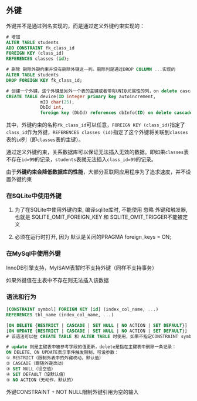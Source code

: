 ## 外键

外键并不是通过列名实现的，而是通过定义外键约束实现的：

```sql
# 增加
ALTER TABLE students
ADD CONSTRAINT fk_class_id
FOREIGN KEY (class_id)
REFERENCES classes (id);

# 删除 删除外键约束并没有删除外键这一列。删除列是通过DROP COLUMN ...实现的
ALTER TABLE students
DROP FOREIGN KEY fk_class_id;

# 创建一个外键，这个外键是另外一个表的主键或者带有UNIQUE属性的列，on delete cascade表示对应删除
CREATE TABLE device(ID integer primary key autoincrement, 
			 mID char(25), 
			 DbId int, 
			 foreign key (DbId) references dbInfo(ID) on delete cascade)
```

其中，外键约束的名称`fk_class_id`可以任意，`FOREIGN KEY (class_id)`指定了`class_id`作为外键，`REFERENCES classes (id)`指定了这个外键将关联到`classes`表的`id`列（即`classes`表的主键）。

通过定义外键约束，关系数据库可以保证无法插入无效的数据。即如果`classes`表不存在`id=99`的记录，`students`表就无法插入`class_id=99`的记录。

由于**外键约束会降低数据库的性能**，大部分互联网应用程序为了追求速度，并不设置外键约束



### 在SQLite中使用外键

1. 为了在SQLite中使用外键约束, 编译sqlite库时, 不能使用 忽略 外键和触发器, 也就是 SQLITE_OMIT_FOREIGN_KEY 和 SQLITE_OMIT_TRIGGER不能被定义

2. 必须在运行时打开, 因为  默认是关闭的PRAGMA foreign_keys = ON;

   

### 在MySql中使用外键

InnoDB引擎支持，MyISAM表暂时不支持外键（同样不支持事务）

如果外键值在主表中不存在则无法插入该数据



### 语法和行为

```sql
[CONSTRAINT symbol] FOREIGN KEY [id] (index_col_name, ...)
REFERENCES tbl_name (index_col_name, ...)

[ON DELETE {RESTRICT | CASCADE | SET NULL | NO ACTION | SET DEFAULT}]
[ON UPDATE {RESTRICT | CASCADE | SET NULL | NO ACTION | SET DEFAULT}]
# 该语法可以在 CREATE TABLE 和 ALTER TABLE 时使用，如果不指定CONSTRAINT symbol，MYSQL会自动生成一个名字。

# update 则是主键表中被参考字段的值更新，delete是指在主键表中删除一条记录：
ON DELETE、ON UPDATE表示事件触发限制，可设参数：
① RESTRICT（限制外表中的外键改动，默认值）
② CASCADE（跟随外键改动）
③ SET NULL（设空值）
④ SET DEFAULT（设默认值）
⑤ NO ACTION（无动作，默认的）
```



外键CONSTRAINT + NOT NULL限制外键引用为空的输入